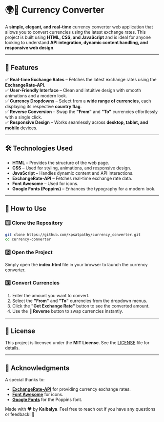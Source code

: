 # 🌍💱 Currency Converter  

A **simple, elegant, and real-time** currency converter web application that allows you to convert currencies using the latest exchange rates. This project is built using **HTML, CSS, and JavaScript** and is ideal for anyone looking to understand **API integration, dynamic content handling, and responsive web design**.  

---

## 🚀 Features  

✅ **Real-time Exchange Rates** – Fetches the latest exchange rates using the **ExchangeRate-API**.  
✅ **User-Friendly Interface** – Clean and intuitive design with smooth animations and a modern look.  
✅ **Currency Dropdowns** – Select from a **wide range of currencies**, each displaying its respective **country flag**.  
✅ **Reverse Conversion** – Swap the **"From"** and **"To"** currencies effortlessly with a single click.  
✅ **Responsive Design** – Works seamlessly across **desktop, tablet, and mobile** devices.  

---

## 🛠️ Technologies Used  

- **HTML** – Provides the structure of the web page.  
- **CSS** – Used for styling, animations, and responsive design.  
- **JavaScript** – Handles dynamic content and API interactions.  
- **ExchangeRate-API** – Fetches real-time exchange rate data.  
- **Font Awesome** – Used for icons.  
- **Google Fonts (Poppins)** – Enhances the typography for a modern look.  

---

## 📌 How to Use  

### 1️⃣ Clone the Repository  
```bash
git clone https://github.com/kpsatpathy/currency_converter.git
cd currency-converter
```
### 2️⃣ Open the Project  
Simply open the **index.html** file in your browser to launch the currency converter.  

### 3️⃣ Convert Currencies  
1. Enter the amount you want to convert.  
2. Select the **"From"** and **"To"** currencies from the dropdown menus.  
3. Click the **"Get Exchange Rate"** button to see the converted amount.  
4. Use the **🔄 Reverse** button to swap currencies instantly.  

---

## 📜 License  

This project is licensed under the **MIT License**. See the [LICENSE](LICENSE) file for details.  

---

## 🙏 Acknowledgments  

A special thanks to:  
- **[ExchangeRate-API](https://www.exchangerate-api.com/)** for providing currency exchange rates.  
- **[Font Awesome](https://fontawesome.com/)** for icons.  
- **[Google Fonts](https://fonts.google.com/)** for the Poppins font.  

Made with ❤️ by **Kaibalya**. Feel free to reach out if you have any questions or feedback! 🚀  
